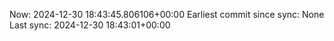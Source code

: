 Now: 2024-12-30 18:43:45.806106+00:00 Earliest commit since sync: None Last sync: 2024-12-30 18:43:01+00:00
